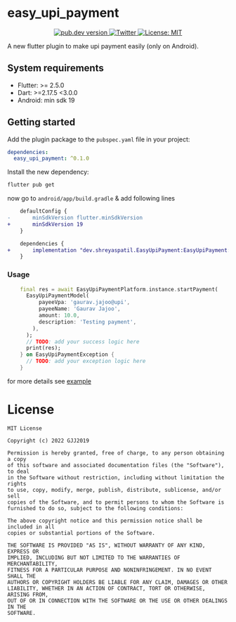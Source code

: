 
# easy_upi_payment

<p align="center">
  <a href="https://pub.dev/packages/easy_upi_payment">
    <img src="https://img.shields.io/pub/v/easy_upi_payment?color=blue" alt="pub.dev version">
  </a>
  <a href="https://twitter.com/gjj2019">
    <img src="https://img.shields.io/badge/twitter-@GJJ2019-blue.svg?style=flat" alt="Twitter">
  </a>
  <a href="https://opensource.org/licenses/MIT"><img src="https://img.shields.io/badge/license-MIT-purple.svg" alt="License: MIT"></a>
</p>

A new flutter plugin to make upi payment easily (only on Android).

## System requirements

- Flutter: >= 2.5.0
- Dart: >=2.17.5 <3.0.0
- Android: min sdk 19

## Getting started

Add the plugin package to the `pubspec.yaml` file in your project:

```yaml
dependencies:
  easy_upi_payment: ^0.1.0
```

Install the new dependency:

```sh
flutter pub get
```

now go to `android/app/build.gradle` & add following lines

```diff
    defaultConfig {
-       minSdkVersion flutter.minSdkVersion
+       minSdkVersion 19
    }

    dependencies {
+       implementation "dev.shreyaspatil.EasyUpiPayment:EasyUpiPayment:3.0.3"
    }
```

### Usage

```dart
    final res = await EasyUpiPaymentPlatform.instance.startPayment(
      EasyUpiPaymentModel(
          payeeVpa: 'gaurav.jajoo@upi',
          payeeName: 'Gaurav Jajoo',
          amount: 10.0,
          description: 'Testing payment',
        ),
      );
      // TODO: add your success logic here
      print(res);
    } on EasyUpiPaymentException {
      // TODO: add your exception logic here
    }

```

for more details see [example](https://github.com/GJJ2019/easy_upi_payment/tree/main/example)

# License

    MIT License

    Copyright (c) 2022 GJJ2019

    Permission is hereby granted, free of charge, to any person obtaining a copy
    of this software and associated documentation files (the "Software"), to deal
    in the Software without restriction, including without limitation the rights
    to use, copy, modify, merge, publish, distribute, sublicense, and/or sell
    copies of the Software, and to permit persons to whom the Software is
    furnished to do so, subject to the following conditions:
    
    The above copyright notice and this permission notice shall be included in all
    copies or substantial portions of the Software.
    
    THE SOFTWARE IS PROVIDED "AS IS", WITHOUT WARRANTY OF ANY KIND, EXPRESS OR
    IMPLIED, INCLUDING BUT NOT LIMITED TO THE WARRANTIES OF MERCHANTABILITY,
    FITNESS FOR A PARTICULAR PURPOSE AND NONINFRINGEMENT. IN NO EVENT SHALL THE
    AUTHORS OR COPYRIGHT HOLDERS BE LIABLE FOR ANY CLAIM, DAMAGES OR OTHER
    LIABILITY, WHETHER IN AN ACTION OF CONTRACT, TORT OR OTHERWISE, ARISING FROM,
    OUT OF OR IN CONNECTION WITH THE SOFTWARE OR THE USE OR OTHER DEALINGS IN THE
    SOFTWARE.
